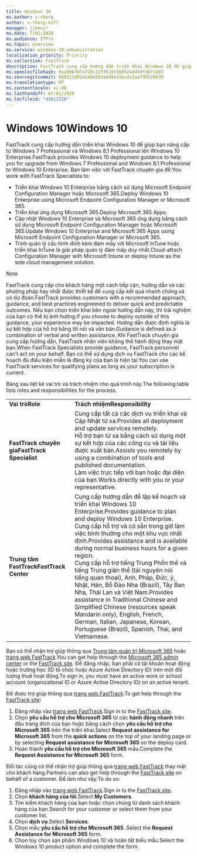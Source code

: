 ```yaml
---
title: Windows 10
ms.author: v-rberg
author: v-rberg-msft
manager: jimmuir
ms.date: 7/01/2020
ms.audience: ITPro
ms.topic: overview
ms.service: windows-10-administration
localization_priority: Priority
ms.collection: FastTrack
description: FastTrack cung cấp hướng dẫn triển khai Windows 10 để giúp bạn nâng cấp từ Windows 7 Professional và Windows 8,1 Professional lên Windows 10 Enterprise.
ms.openlocfilehash: 0aa98b787af20c12f851033b0524d450fd0fcb87
ms.sourcegitcommit: 850211891e549e582e649a1dacdc2aa79b520b39
ms.translationtype: MT
ms.contentlocale: vi-VN
ms.lasthandoff: 07/01/2020
ms.locfileid: "45011520"
---
```

# <a name="windows-10"></a><span data-ttu-id="80740-103">Windows 10</span><span class="sxs-lookup"><span data-stu-id="80740-103">Windows 10</span></span>

<span data-ttu-id="80740-104">FastTrack cung cấp hướng dẫn triển khai Windows 10 để giúp bạn nâng cấp từ Windows 7 Professional và Windows 8,1 Professional lên Windows 10 Enterprise.</span><span class="sxs-lookup"><span data-stu-id="80740-104">FastTrack provides Windows 10 deployment guidance to help you for upgrade from Windows 7 Professional and Windows 8.1 Professional to Windows 10 Enterprise.</span></span> <span data-ttu-id="80740-105">Bạn làm việc với FastTrack chuyên gia để:</span><span class="sxs-lookup"><span data-stu-id="80740-105">You work with FastTrack Specialists to:</span></span>

- <span data-ttu-id="80740-106">Triển khai Windows 10 Enterprise bằng cách sử dụng Microsoft Endpoint Configuration Manager hoặc Microsoft 365.</span><span class="sxs-lookup"><span data-stu-id="80740-106">Deploy Windows 10 Enterprise using Microsoft Endpoint Configuration Manager or Microsoft 365.</span></span>
- <span data-ttu-id="80740-107">Triển khai ứng dụng Microsoft 365.</span><span class="sxs-lookup"><span data-stu-id="80740-107">Deploy Microsoft 365 Apps.</span></span> 
- <span data-ttu-id="80740-108">Cập nhật Windows 10 Enterprise và Microsoft 365 ứng dụng bằng cách sử dụng Microsoft Endpoint Configuration Manager hoặc Microsoft 365.</span><span class="sxs-lookup"><span data-stu-id="80740-108">Update Windows 10 Enterprise and Microsoft 365 Apps using Microsoft Endpoint Configuration Manager or Microsoft 365.</span></span>
- <span data-ttu-id="80740-109">Trình quản lý cấu hình đính kèm đám mây với Microsoft InTune hoặc triển khai InTune là giải pháp quản lý đám mây duy nhất.</span><span class="sxs-lookup"><span data-stu-id="80740-109">Cloud-attach Configuration Manager with Microsoft Intune or deploy Intune as the sole cloud management solution.</span></span>
  
> [!NOTE]
> <span data-ttu-id="80740-110">FastTrack cung cấp cho khách hàng một cách tiếp cận, hướng dẫn và các phương pháp hay nhất được thiết kế để cung cấp kết quả nhanh chóng và có dự đoán.</span><span class="sxs-lookup"><span data-stu-id="80740-110">FastTrack provides customers with a recommended approach, guidance, and best practices engineered to deliver quick and predictable outcomes.</span></span> <span data-ttu-id="80740-111">Nếu bạn chọn triển khai bên ngoài hướng dẫn này, thì trải nghiệm của bạn có thể bị ảnh hưởng.</span><span class="sxs-lookup"><span data-stu-id="80740-111">If you choose to deploy outside of this guidance, your experience may be impacted.</span></span> <span data-ttu-id="80740-112">Hướng dẫn được định nghĩa là sự kết hợp của hỗ trợ bằng lời nói và văn bản.</span><span class="sxs-lookup"><span data-stu-id="80740-112">Guidance is defined as a combination of verbal and written assistance.</span></span> <span data-ttu-id="80740-113">Khi FastTrack chuyên gia cung cấp hướng dẫn, FastTrack nhân viên không thể hành động thay mặt bạn.</span><span class="sxs-lookup"><span data-stu-id="80740-113">When FastTrack Specialists provide guidance, FastTrack personnel can't act on your behalf.</span></span> <span data-ttu-id="80740-114">Bạn có thể sử dụng dịch vụ FastTrack cho các kế hoạch đủ điều kiện miễn là đăng ký của bạn là hiện tại.</span><span class="sxs-lookup"><span data-stu-id="80740-114">You can use FastTrack services for qualifying plans as long as your subscription is current.</span></span>  
    
<span data-ttu-id="80740-115">Bảng sau liệt kê vai trò và trách nhiệm cho quá trình này.</span><span class="sxs-lookup"><span data-stu-id="80740-115">The following table lists roles and responsibilities for the process.</span></span>

|||
|:-----|:-----|
|<span data-ttu-id="80740-116">**Vai trò**</span><span class="sxs-lookup"><span data-stu-id="80740-116">**Role**</span></span> <br/> |<span data-ttu-id="80740-117">**Trách nhiệm**</span><span class="sxs-lookup"><span data-stu-id="80740-117">**Responsibility**</span></span> <br/> |
|<span data-ttu-id="80740-118">**FastTrack chuyên gia**</span><span class="sxs-lookup"><span data-stu-id="80740-118">**FastTrack Specialist**</span></span> <br/> |<span data-ttu-id="80740-119">Cung cấp tất cả các dịch vụ triển khai và Cập Nhật từ xa.</span><span class="sxs-lookup"><span data-stu-id="80740-119">Provides all deployment and update services remotely.</span></span>  <br/> <span data-ttu-id="80740-120">Hỗ trợ bạn từ xa bằng cách sử dụng một sự kết hợp của các công cụ và tài liệu được xuất bản.</span><span class="sxs-lookup"><span data-stu-id="80740-120">Assists you remotely by using a combination of tools and published documentation.</span></span> <br/> <span data-ttu-id="80740-121">Làm việc trực tiếp với bạn hoặc đại diện của bạn.</span><span class="sxs-lookup"><span data-stu-id="80740-121">Works directly with you or your representative.</span></span>|
|<span data-ttu-id="80740-122">**Trung tâm FastTrack**</span><span class="sxs-lookup"><span data-stu-id="80740-122">**FastTrack Center**</span></span>  <br/> |<span data-ttu-id="80740-123">Cung cấp hướng dẫn để lập kế hoạch và triển khai Windows 10 Enterprise.</span><span class="sxs-lookup"><span data-stu-id="80740-123">Provides guidance to plan and deploy Windows 10 Enterprise.</span></span>   <br/> <span data-ttu-id="80740-124">Cung cấp hỗ trợ và có sẵn trong giờ làm việc bình thường cho một khu vực nhất định.</span><span class="sxs-lookup"><span data-stu-id="80740-124">Provides assistance and is available during normal business hours for a given region.</span></span> <br/> <span data-ttu-id="80740-125">Cung cấp hỗ trợ tiếng Trung Phồn thể và tiếng Trung giản thể (tài nguyên nói tiếng quan thoại), Anh, Pháp, Đức, ý, Nhật, Hàn, Bồ Đào Nha (Brazil), Tây Ban Nha, Thái Lan và Việt Nam.</span><span class="sxs-lookup"><span data-stu-id="80740-125">Provides assistance in Traditional Chinese and Simplified Chinese (resources speak Mandarin only), English, French, German, Italian, Japanese, Korean, Portuguese (Brazil), Spanish, Thai, and Vietnamese.</span></span>|
 
<span data-ttu-id="80740-126">Bạn có thể nhận trợ giúp thông qua [Trung tâm quản trị Microsoft 365](https://go.microsoft.com/fwlink/?linkid=2032704) hoặc [trang web FastTrack](https://go.microsoft.com/fwlink/?linkid=780698).</span><span class="sxs-lookup"><span data-stu-id="80740-126">You can get help through the [Microsoft 365 admin center](https://go.microsoft.com/fwlink/?linkid=2032704) or the [FastTrack site](https://go.microsoft.com/fwlink/?linkid=780698).</span></span> <span data-ttu-id="80740-127">Để đăng nhập, bạn phải có tài khoản hoạt động hoặc trường học (ID tổ chức hoặc Azure Active Directory ID) trên một đối tượng thuê hoạt động.</span><span class="sxs-lookup"><span data-stu-id="80740-127">To sign in, you must have an active work or school account (organizational ID or Azure Active Directory ID) on an active tenant.</span></span> 

<span data-ttu-id="80740-128">Để được trợ giúp thông qua [trang web FastTrack](https://go.microsoft.com/fwlink/?linkid=780698):</span><span class="sxs-lookup"><span data-stu-id="80740-128">To get help through the [FastTrack site](https://go.microsoft.com/fwlink/?linkid=780698):</span></span> 
1.    <span data-ttu-id="80740-129">Đăng nhập vào [trang web FastTrack](https://go.microsoft.com/fwlink/?linkid=780698).</span><span class="sxs-lookup"><span data-stu-id="80740-129">Sign in to the [FastTrack site](https://go.microsoft.com/fwlink/?linkid=780698).</span></span> 
2.    <span data-ttu-id="80740-130">Chọn **yêu cầu hỗ trợ cho Microsoft 365** từ các **hành động nhanh** trên đầu trang đích của bạn hoặc bằng cách chọn **yêu cầu hỗ trợ cho Microsoft 365** trên thẻ triển khai.</span><span class="sxs-lookup"><span data-stu-id="80740-130">Select **Request assistance for Microsoft 365** from the **quick actions** on the top of your landing page or by selecting **Request assistance for Microsoft 365** on the deploy card.</span></span>
3.    <span data-ttu-id="80740-131">Hoàn thành **yêu cầu hỗ trợ cho Microsoft 365** mẫu.</span><span class="sxs-lookup"><span data-stu-id="80740-131">Complete the **Request Assistance for Microsoft 365** form.</span></span>
  
<span data-ttu-id="80740-132">Đối tác cũng có thể nhận trợ giúp thông qua [trang web FastTrack](https://go.microsoft.com/fwlink/?linkid=780698) thay mặt cho khách hàng.</span><span class="sxs-lookup"><span data-stu-id="80740-132">Partners can also get help through the [FastTrack site](https://go.microsoft.com/fwlink/?linkid=780698) on behalf of a customer.</span></span> <span data-ttu-id="80740-133">Để làm như vậy:</span><span class="sxs-lookup"><span data-stu-id="80740-133">To do so:</span></span>
1.    <span data-ttu-id="80740-134">Đăng nhập vào [trang web FastTrack](https://go.microsoft.com/fwlink/?linkid=780698).</span><span class="sxs-lookup"><span data-stu-id="80740-134">Sign in to the [FastTrack site](https://go.microsoft.com/fwlink/?linkid=780698).</span></span> 
2.    <span data-ttu-id="80740-135">Chọn **khách hàng của tôi**.</span><span class="sxs-lookup"><span data-stu-id="80740-135">Select **My Customers**.</span></span>
3.    <span data-ttu-id="80740-136">Tìm kiếm khách hàng của bạn hoặc chọn chúng từ danh sách khách hàng của bạn.</span><span class="sxs-lookup"><span data-stu-id="80740-136">Search for your customer or select them from your customer list.</span></span>
4.    <span data-ttu-id="80740-137">Chọn **dịch vụ**.</span><span class="sxs-lookup"><span data-stu-id="80740-137">Select **Services**.</span></span>
5.    <span data-ttu-id="80740-138">Chọn mẫu **yêu cầu hỗ trợ cho Microsoft 365** .</span><span class="sxs-lookup"><span data-stu-id="80740-138">Select the **Request Assistance for Microsoft 365** form.</span></span>
6.    <span data-ttu-id="80740-139">Chọn tùy chọn sản phẩm Windows 10 và hoàn tất biểu mẫu.</span><span class="sxs-lookup"><span data-stu-id="80740-139">Select the Windows 10 product option and complete the form.</span></span>
 
